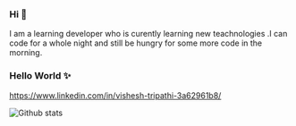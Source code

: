 ### Hi 👋
I am a learning developer who is curently learning new teachnologies .I can code for a whole night and still be hungry for some more code in the morning.

### Hello World ✨
https://www.linkedin.com/in/vishesh-tripathi-3a62961b8/


![Github stats](https://github-readme-stats.vercel.app/api?username=Vishesht27)


